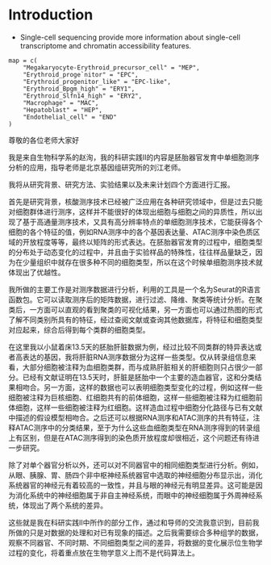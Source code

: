 # Introduction

- Single-cell sequencing provide more information about single-cell transcriptome and chromatin
accessibility features.

```
map = c(
    "Megakaryocyte-Erythroid_precursor_cell" = "MEP",
    "Erythroid_proge`nitor" = "EPC",
    "Erythroid_progenitor_like" = "EPC-like",
    "Erythroid_Bpgm_high" = "ERY1",
    "Erythroid_Slfn14_high" = "ERY2",
    "Macrophage" = "MAC",
    "Hepatoblast" = "HEP",
    "Endothelial_cell" = "END"
)
``` 

尊敬的各位老师大家好

我是来自生物科学系的赵洵，我的科研实践II的内容是胚胎器官发育中单细胞测序分析的应用，指导老师是北京基因组研究所的刘江老师。

我将从研究背景、研究方法、实验结果以及未来计划四个方面进行汇报。

首先是研究背景，核酸测序技术已经被广泛应用在各种研究领域中，但是过去只能对细胞群体进行测序，这样并不能很好的体现出细胞与细胞之间的异质性，所以出现了基于高通量测序技术，又具有高分辨率特点的单细胞测序技术，它能获得各个细胞的各个特征的值，例如RNA测序中的各个基因表达量、ATAC测序中染色质区域的开放程度等等，最终以矩阵的形式表达。在胚胎器官发育的过程中，细胞类型的分布处于动态变化的过程中，并且由于实验样品的特殊性，往往样品量缺乏，因为在少量组织中就存在很多种不同的细胞类型，所以在这个时候单细胞测序技术就体现出了优越性。

我所做的主要工作是对测序数据进行分析，利用的工具是一个名为Seurat的R语言函数包。它可以读取测序后的矩阵数据，进行过滤、降维、聚类等统计分析。在聚类后，一方面可以直观的看到聚类的可视化结果，另一方面也可以通过热图的形式了解不同类别所具有的特征，经过查阅文献或查询其他数据库，将特征和细胞类型对应起来，综合后得到每个类群的细胞类型。

在这里我以小鼠着床13.5天的胚胎肝脏数据为例，经过比较不同类群的特异表达或者高表达的基因，我将肝脏RNA测序数据分为这样一些类型。仅从转录组信息来看，大部分细胞被注释为血细胞类群，而与成熟肝脏相关的肝细胞则只占很少一部分。已经有文献证明在13.5天时，肝脏是胚胎中一个主要的造血器官，这和分类结果相吻合。另一方面，这样的数据也可以表明细胞类型变化的过程，例如这样一些细胞被注释为巨核细胞、红细胞共有的前体细胞，这样一些细胞被注释为红细胞前体细胞，这样一些细胞被注释为红细胞。这样造血过程中细胞分化路径与已有文献中描述的假设模型相吻合。之后还可以根据RNA测序和ATAC测序的共有特征，注释ATAC测序中的分类结果，至于为什么这些血细胞类型在RNA测序得到的转录组上有区别，但是在ATAC测序得到的染色质开放程度却很相近，这个问题还有待进一步研究。

除了对单个器官分析以外，还可以对不同器官中的相同细胞类型进行分析。例如，从眼、胰腺、胃、肠四个非中枢神经系统器官中选取的神经细胞分布显示出，消化系统器官的神经元有着较高的一致性，并且与眼的神经元有明显差异。这可能是因为消化系统中的神经细胞属于非自主神经系统，而眼中的神经细胞属于外周神经系统，体现出了两个系统的差异。

这些就是我在科研实践II中所作的部分工作，通过和导师的交流我意识到，目前我所做的只是对数据的处理和对已有现象的描述。之后我需要综合多种组学的数据，观察不同器官、不同时期、不同细胞类型之间的差异，将数据的变化展示位生物学过程的变化，将着重点放在生物学意义上而不是代码算法上。
